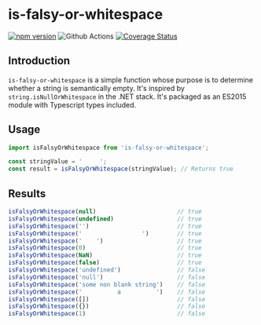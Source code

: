 # is-falsy-or-whitespace
[![npm version](https://badge.fury.io/js/is-falsy-or-whitespace.svg)](https://badge.fury.io/js/is-falsy-or-whitespace)
![Github Actions](https://github.com/pfbrowning/is-falsy-or-whitespace/workflows/Node.js%20CI/badge.svg)
[![Coverage Status](https://coveralls.io/repos/github/pfbrowning/is-falsy-or-whitespace/badge.svg?branch=master)](https://coveralls.io/github/pfbrowning/is-falsy-or-whitespace?branch=master)

## Introduction
`is-falsy-or-whitespace` is a simple function whose purpose is to determine whether a string is semantically empty.  It's inspired by `string.isNullOrWhitespace` in the .NET stack.  It's packaged as an ES2015 module with Typescript types included.

## Usage
```ts
import isFalsyOrWhitespace from 'is-falsy-or-whitespace';

const stringValue = '     ';
const result = isFalsyOrWhitespace(stringValue); // Returns true
```

## Results
```ts
isFalsyOrWhitespace(null)                       // true
isFalsyOrWhitespace(undefined)                  // true
isFalsyOrWhitespace('')                         // true
isFalsyOrWhitespace('                 ')        // true
isFalsyOrWhitespace('    ')                     // true
isFalsyOrWhitespace(0)                          // true
isFalsyOrWhitespace(NaN)                        // true
isFalsyOrWhitespace(false)                      // true
isFalsyOrWhitespace('undefined')                // false
isFalsyOrWhitespace('null')                     // false
isFalsyOrWhitespace('some non blank string')    // false
isFalsyOrWhitespace('          a          ')    // false
isFalsyOrWhitespace([])                         // false
isFalsyOrWhitespace({})                         // false
isFalsyOrWhitespace(1)                          // false
```